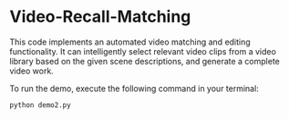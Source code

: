 # Video-Recall-Matching

This code implements an automated video matching and editing functionality. It can intelligently select relevant video clips from a video library based on the given scene descriptions, and generate a complete video work.

To run the demo, execute the following command in your terminal:

```bash
python demo2.py
